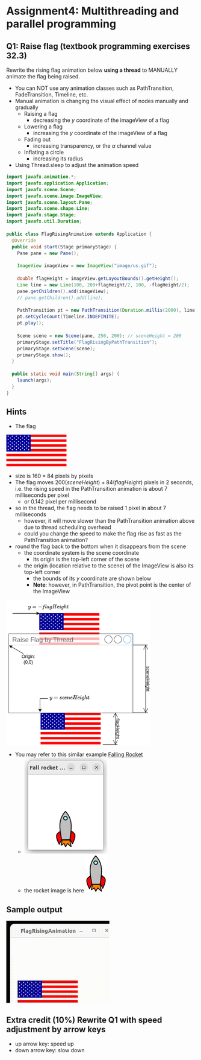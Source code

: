 # Assignment4: Multithreading and parallel programming

## Q1: Raise flag (textbook programming exercises 32.3)
Rewrite the rising flag animation below **using a thread** to MANUALLY animate the flag being raised.

- You can NOT use any animation classes such as PathTransition, FadeTransition, Timeline, etc.
- Manual animation is changing the visual effect of nodes manually and gradually
  - Raising a flag
    - decreasing the $y$ coordinate of the imageView of a flag
  - Lowering a flag
    - increasing the $y$ coordinate of the imageView of a flag
  - Fading out
    - increasing transparency, or the $\alpha$ channel value
  - Inflating a circle
    - increasing its radius
- Using Thread.sleep to adjust the animation speed

```java
import javafx.animation.*;
import javafx.application.Application;
import javafx.scene.Scene;
import javafx.scene.image.ImageView;
import javafx.scene.layout.Pane;
import javafx.scene.shape.Line;
import javafx.stage.Stage;
import javafx.util.Duration;

public class FlagRisingAnimation extends Application {
  @Override
  public void start(Stage primaryStage) {
    Pane pane = new Pane();
    
    ImageView imageView = new ImageView("image/us.gif");
    
    double flagHeight = imageView.getLayoutBounds().getHeight();
    Line line = new Line(100, 200+flagHeight/2, 100, -flagHeight/2);
    pane.getChildren().add(imageView);
    // pane.getChildren().add(line);
    
    PathTransition pt = new PathTransition(Duration.millis(2000), line , imageView);
    pt.setCycleCount(Timeline.INDEFINITE);
    pt.play();
    
    Scene scene = new Scene(pane, 250, 200); // sceneHeight = 200
    primaryStage.setTitle("FlagRisingByPathTransition");
    primaryStage.setScene(scene);
    primaryStage.show();
  }
  
  public static void main(String[] args) {
    launch(args);
  }
}
```

Hints
---
- The flag 

![us flag](../../bookmedia/image/us.gif)

  - size is $160\times 84$ pixels by pixels
- The flag moves $200(sceneHeight) + 84(flagHeight)$ pixels in 2 seconds, i.e. the rising speed in the PathTransition animation is about 7 milliseconds per pixel
  - or 0.142 pixel per millisecond
- so in the thread, the flag needs to be raised 1 pixel in about 7 milliseconds
  - however, it will move slower than the PathTransition animation above due to thread scheduling overhead
  - could you change the speed to make the flag rise as fast as the PathTransition animation?
- round the flag back to the bottom when it disappears from the scene
  - the coordinate system is the scene coordinate
    - its origin is the top-left corner of the scene
  - the origin (location relative to the scene) of the ImageView is also its top-left corner
    - the bounds of its $y$ coordinate are shown below
    - **Note**: however, in PathTransition, the pivot point is the center of the ImageView

![flag roundback](./images/flagAnim.png)

- You may refer to this similar example [Falling Rocket](./demos/FallingRocket.java)
  - ![falling rocket](./images/fallingRocket.png)
  - the rocket image is here ![rocket](./demos/rocket.png)

Sample output
---

![rising flag](./images/risingflag.gif)


## Extra credit (10%) Rewrite Q1 with speed adjustment by arrow keys
- up arrow key: speed up
- down arrow key: slow down